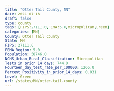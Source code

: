 ```yaml
---
title: "Otter Tail County, MN"
date: 2021-07-18
draft: false
type: county
tags: [FIPS:27111.0,FEMA:5.0,Micropolitan,Green]
categories: [MN]
County: Otter Tail County
State: MN
FIPS: 27111.0
FEMA_Region: 5.0
Population: 58746.0
NCHS_Urban_Rural_Classification: Micropolitan
Tests_in_prior_14_days: 744.0
Fourteen_day_test_rate_per_100000: 1266.0
Percent_Positivity_in_prior_14_days: 0.031
Level: Green
url: /states/MN/otter-tail-county
---
```



